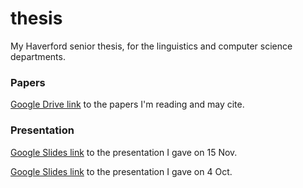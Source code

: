 # thesis
My Haverford senior thesis, for the linguistics and computer science departments.

### Papers

[Google Drive link](https://drive.google.com/drive/folders/1hSBYgVozs4KBYH1wXTBfxy1Fft93wckZ?usp=sharing) to the papers I'm reading and may cite.

### Presentation


[Google Slides link](https://docs.google.com/presentation/d/1oS3cGQ_itKyxFzSd9rEZpu6cVv-jZwUu7vg5gabs_60/edit?usp=sharing) to the presentation I gave on 15 Nov.

[Google Slides link](https://docs.google.com/presentation/d/1z9ZkbKWJ_pj7MgVCgqyJYXJBxyoy-VsRpK4bFTqcxEk/edit#slide=id.g4dfce81f19_0_45) to the presentation I gave on 4 Oct.


